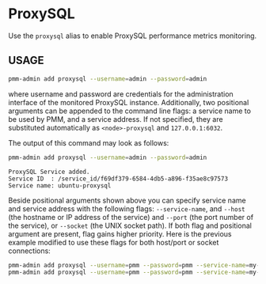 # ProxySQL

Use the `proxysql` alias
to enable ProxySQL performance metrics monitoring.

## USAGE

```sh
pmm-admin add proxysql --username=admin --password=admin
```

where username and password are credentials for the administration interface of the monitored ProxySQL instance. 
Additionally, two positional arguments can be appended to the command line flags: a service name to be used
by PMM, and a service address. If not specified, they are substituted
automatically as `<node>-proxysql` and `127.0.0.1:6032`.

The output of this command may look as follows:

```sh
pmm-admin add proxysql --username=admin --password=admin
```

```
ProxySQL Service added.
Service ID  : /service_id/f69df379-6584-4db5-a896-f35ae8c97573
Service name: ubuntu-proxysql
```

Beside positional arguments shown above you can specify service name and
service address with the following flags: `--service-name`, and `--host` (the
hostname or IP address of the service) and `--port` (the port number of the
service), or `--socket` (the UNIX socket path). If both flag and positional argument are present, flag gains higher
priority. Here is the previous example modified to use these flags for both host/port or socket connections:

```sh
pmm-admin add proxysql --username=pmm --password=pmm --service-name=my-new-proxysql --host=127.0.0.1 --port=6032
pmm-admin add proxysql --username=pmm --password=pmm --service-name=my-new-proxysql --socket=/tmp/proxysql_admin.sock
```
